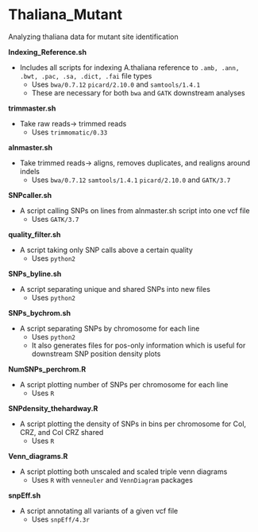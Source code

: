 # Thaliana_Mutant
Analyzing thaliana data for mutant site identification



**Indexing_Reference.sh** 
* Includes all scripts for indexing A.thaliana reference to `.amb, .ann, .bwt, .pac, .sa, .dict, .fai` file types
    * Uses `bwa/0.7.12` `picard/2.10.0` and `samtools/1.4.1`
    * These are necessary for both `bwa` and `GATK` downstream analyses
 
 
**trimmaster.sh**
* Take raw reads-> trimmed reads
    * Uses `trimmomatic/0.33` 


**alnmaster.sh**
* Take trimmed reads-> aligns, removes duplicates, and realigns around indels
    * Uses `bwa/0.7.12` `samtools/1.4.1` `picard/2.10.0` and `GATK/3.7`


**SNPcaller.sh**
* A script calling SNPs on lines from alnmaster.sh script into one vcf file
    * Uses `GATK/3.7`


**quality_filter.sh** 
* A script taking only SNP calls above a certain quality
    * Uses `python2`


**SNPs_byline.sh**
* A script separating unique and shared SNPs into new files
    * Uses `python2`


**SNPs_bychrom.sh** 
* A script separating SNPs by chromosome for each line
    * Uses `python2`
    * It also generates files for pos-only information which is useful for downstream SNP position density plots

**NumSNPs_perchrom.R** 
* A script plotting number of SNPs per chromosome for each line
    * Uses `R`
    
**SNPdensity_thehardway.R** 
* A script plotting the density of SNPs in bins per chromosome for Col, CRZ, and Col CRZ shared
   * Uses `R`

**Venn_diagrams.R**
* A script plotting both unscaled and scaled triple venn diagrams
   * Uses `R` with `venneuler` and `VennDiagram` packages

**snpEff.sh**
* A script annotating all variants of a given vcf file
   * Uses `snpEff/4.3r`
    
